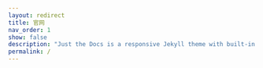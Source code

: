 ```yaml
---
layout: redirect
title: 官网
nav_order: 1
show: false
description: "Just the Docs is a responsive Jekyll theme with built-in search that is easily customizable and hosted on GitHub Pages."
permalink: /
---
```


<script>
window.onload = () => {
  window.location.href = '/docs'
}
</script>